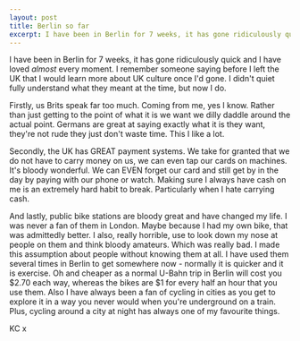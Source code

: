 ```yaml
---
layout: post
title: Berlin so far
excerpt: I have been in Berlin for 7 weeks, it has gone ridiculously quick and I have loved almost every moment. I remember someone saying before I left the UK that I would learn more about UK culture once I'd gone. I didn't quiet fully understand what they meant at the time, but now I do.
---
```


I have been in Berlin for 7 weeks, it has gone ridiculously quick and I have loved *almost* every moment. I remember someone saying before I left the UK that I would learn more about UK culture once I'd gone. I didn't quiet fully understand what they meant at the time, but now I do.

Firstly, us Brits speak far too much. Coming from me, yes I know. Rather than just getting to the point of what it is we want we dilly daddle around the actual point. Germans are great at saying exactly what it is they want, they're not rude they just don't waste time. This I like a lot.

Secondly, the UK has GREAT payment systems. We take for granted that we do not have to carry money on us, we can even tap our cards on machines. It's bloody wonderful. We can EVEN forget our card and still get by in the day by paying with our phone or watch. Making sure I always have cash on me is an extremely hard habit to break. Particularly when I hate carrying cash.

And lastly, public bike stations are bloody great and have changed my life. I was never a fan of them in London. Maybe because I had my own bike, that was admittedly better. I also, really horrible, use to look down my nose at people on them and think bloody amateurs. Which was really bad. I made this assumption about people without knowing them at all. I have used them several times in Berlin to get somewhere now - normally it is quicker and it is exercise. Oh and cheaper as a normal U-Bahn trip in Berlin will cost you $2.70 each way, whereas the bikes are $1 for every half an hour that you use them. Also I have always been a fan of cycling in cities as you get to explore it in a way you never would when you're underground on a train. Plus, cycling around a city at night has always one of my favourite things.

KC x
